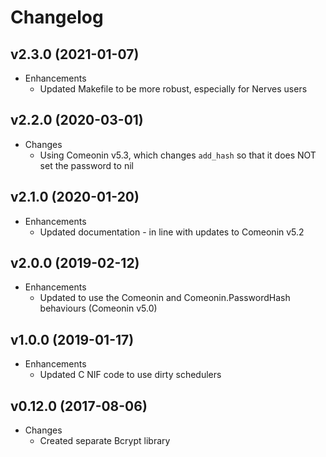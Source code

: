# Changelog

## v2.3.0 (2021-01-07)

* Enhancements
  * Updated Makefile to be more robust, especially for Nerves users

## v2.2.0 (2020-03-01)

* Changes
  * Using Comeonin v5.3, which changes `add_hash` so that it does NOT set the password to nil

## v2.1.0 (2020-01-20)

* Enhancements
  * Updated documentation - in line with updates to Comeonin v5.2

## v2.0.0 (2019-02-12)

* Enhancements
  * Updated to use the Comeonin and Comeonin.PasswordHash behaviours (Comeonin v5.0)

## v1.0.0 (2019-01-17)

* Enhancements
  * Updated C NIF code to use dirty schedulers

## v0.12.0 (2017-08-06)

* Changes
  * Created separate Bcrypt library
